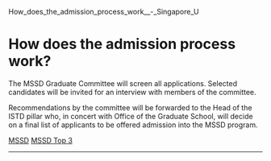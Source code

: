 How_does_the_admission_process_work__-_Singapore_U



How does the admission process work?
====================================

The MSSD Graduate Committee will screen all applications. Selected candidates will be invited for an interview with members of the committee.



Recommendations by the committee will be forwarded to the Head of the ISTD pillar who, in concert with Office of the Graduate School, will decide on a final list of applicants to be offered admission into the MSSD program.

[MSSD](https://www.sutd.edu.sg/tag/mssd/) [MSSD Top 3](https://www.sutd.edu.sg/tag/mssd-top-3/)

---

